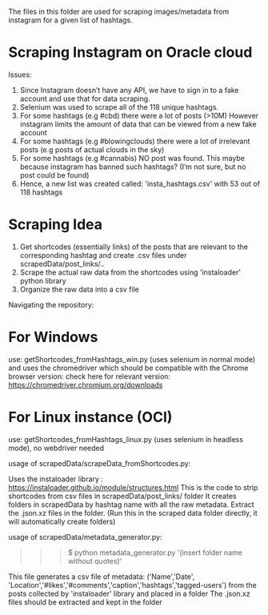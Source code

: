 The files in this folder are used for scraping images/metadata from instagram for a given list of hashtags.

# Scraping Instagram on Oracle cloud

Issues:

1. Since Instagram doesn’t have any API, we have to sign in to a fake account and use that for data scraping.
2. Selenium was used to scrape all of the 118 unique hashtags.
3. For some hashtags (e.g #cbd) there were a lot of posts (>10M) However instagram limits the amount of data that can be viewed from a new fake account
4. For some hashtags (e.g #blowingclouds) there were a lot of irrelevant posts (e.g posts of actual clouds in the sky)
5. For some hashtags (e.g #cannabis) NO post was found. This maybe because instagram has banned such hashtags? (I’m not sure, but no post could be found)
6. Hence, a new list was created called: 'insta_hashtags.csv' with 53 out of 118 hashtags

# Scraping Idea

1. Get shortcodes (essentially links) of the posts that are relevant to the corresponding hashtag and create .csv files under scrapedData/post_links/..
2. Scrape the actual raw data from the shortcodes using 'instaloader' python library
3. Organize the raw data into a csv file

Navigating the repository:

# For Windows
use: getShortcodes_fromHashtags_win.py (uses selenium in normal mode) and uses the chromedriver which should be compatible 
with the Chrome browser version: check here for relevant version: https://chromedriver.chromium.org/downloads

# For Linux instance (OCI)
use: getShortcodes_fromHashtags_linux.py (uses selenium in headless mode), no webdriver needed


usage of scrapedData/scrapeData_fromShortcodes.py:

Uses the instaloader library : https://instaloader.github.io/module/structures.html
This is the code to strip shortcodes from csv files in scrapedData/post_links/ folder
It creates folders in scrapedData by hashtag name with all the raw metadata. Extract the .json.xz files in the folder.
(Run this in the scraped data folder directly, it will automatically create folders)


usage of scrapedData/metadata_generator.py:

>>> $ python metadata_generator.py '(insert folder name without quotes)'
  
This file generates a csv file of metadata:
('Name','Date', 'Location','#likes','#comments','caption','hashtags','tagged-users')
from the posts collected by 'instaloader' library and placed in a folder
The .json.xz files should be extracted and kept in the folder
